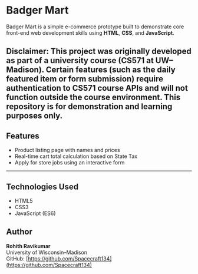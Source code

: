 # Badger Mart

Badger Mart is a simple e-commerce prototype built to demonstrate core front-end web development skills using **HTML**, **CSS**, and **JavaScript**. 

 **Disclaimer:** This project was originally developed as part of a university course (CS571 at UW–Madison). Certain features (such as the daily featured item or form submission) require authentication to CS571 course APIs and will **not function outside the course environment**. This repository is for **demonstration and learning purposes only**.
---

## Features

- Product listing page with names and prices
- Real-time cart total calculation based on State Tax
- Apply for store jobs using an interactive form

---

## Technologies Used

- HTML5
- CSS3
- JavaScript (ES6)

## Author

**Rohith Ravikumar**  
University of Wisconsin–Madison  
GitHub: [https://github.com/Spacecraft134](https://github.com/Spacecraft134)
